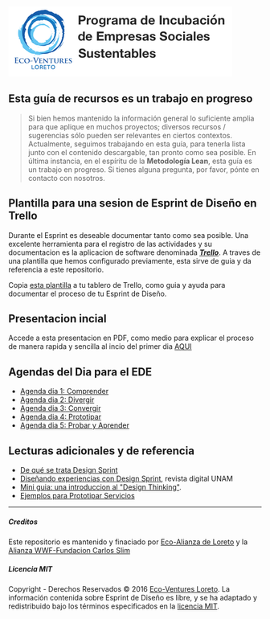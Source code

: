 ![Eco-Ventures Loreto](/images/Eco-Ventures_Logo_1x1.png)   

## Esta guía de recursos es un trabajo en progreso

>Si bien hemos mantenido la información general lo suficiente amplia para que aplique en muchos proyectos; diversos recursos / sugerencias sólo pueden ser relevantes en ciertos contextos. Actualmente, seguimos trabajando en esta guía, para tenerla lista junto con el contenido descargable, tan pronto como sea posible. En última instancia, en el espíritu de la **Metodología Lean**, esta guía es un trabajo en progreso. Si tienes alguna pregunta, por favor, pónte en contacto con nosotros.

## Plantilla para una sesion de Esprint de Diseño en Trello

Durante el Esprint es deseable documentar tanto como sea posible. Una excelente herramienta para el registro de las actividades y su documentacion es la aplicacion de software denominada ***[Trello](https://trello.com/)***. A traves de una plantilla que hemos configurado previamente, esta sirve de guia y da referencia a este repositorio.

Copia [esta plantilla](https://trello.com/b/kYq8C2OB) a tu tablero de Trello, como guia y ayuda para documentar el proceso de tu Esprint de Diseño.

## Presentacion incial

Accede a esta presentacion en PDF, como medio para explicar el proceso de manera rapida y sencilla al incio del primer dia [AQUI](https://www.dropbox.com/s/qgg0adrsvri59a2/Pres_Rapida_ED_small.pdf?dl=0)
## Agendas del Dia para el EDE

* [Agenda dia 1: Comprender](1-Understand/Schedule.md)
* [Agenda dia 2: Divergir](2-Diverge/Schedule.md)
* [Agenda dia 3: Convergir](3-Converge/Schedule.md)
* [Agenda dia 4: Prototipar](4-Prototype/Schedule.md)
* [Agenda dia 5: Probar y Aprender](5-Test/Schedule.md)

## Lecturas adicionales y de referencia

* [De qué se trata Design Sprint](http://www.veronicatraynor.com.ar/de-que-se-trata-design-sprint-y-por-que-me-parece-tan-interesante/)
* [Diseñando experiencias con Design Sprint](http://www.revista.unam.mx/vol.17/num6/art45/), revista digital UNAM
* [Mini guia: una introduccion al "Design Thinking"](https://dschool.stanford.edu/sandbox/groups/designresources/wiki/31fbd/attachments/027aa/GUÍA%20DEL%20PROCESO%20CREATIVO.pdf?sessionID=68deabe9f22d5b79bde83798d28a09327886ea4b).
* [Ejemplos para Prototipar Servicios](http://innokabi.com/6-ejemplos-para-prototipar-servicios/)




---

##### Creditos

Este repositorio es mantenido y finaciado por [Eco-Alianza de Loreto](http://ecoalianzaloreto.org) y la [Alianza WWF-Fundacion Carlos Slim](http://www.wwf.org.mx/quienes_somos/nuestras_alianzas/alianza_wwf_fundacion_carlos_slim/)

##### Licencia MIT
Copyright - Derechos Reservados © 2016 [Eco-Ventures Loreto](http://ecoventures.strikingly.com).
La información contenida sobre Esprint de Diseño es libre, y se ha adaptado y redistribuido bajo los términos especificados en la [licencia MIT](/Metodologias/Esprint_Diseno/Licencia_MIT.md).





